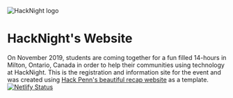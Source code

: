 ![HackNight logo](https://cdn.glitch.com/0ac33e0f-67fc-4d7d-bb15-8c3456d17607%2Fcrescent-moon.svg?v=1574437998711)
# HackNight's Website
On November 2019, students are coming together for a fun filled 14-hours in Milton, Ontario, Canada in order to help their communities using technology at HackNight. This is the registration and information site for the event and was created using [Hack Penn's beautiful recap website](https://hackpenn.com/) as a template.
[![Netlify Status](https://api.netlify.com/api/v1/badges/30ec9b38-97fe-424b-a892-2377b2dd3bce/deploy-status)](https://app.netlify.com/sites/flamboyant-yonath-4951f3/deploys)
